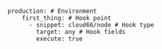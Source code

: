 <!-- usedin: [ _includes/_inlines/Deployment/common/deploy-hooks/deploy-hooks_use-a-snippet-deploy-hook.md] -->

```

production: # Environment
    first_thing: # Hook point
      - snippet: cloud66/node # Hook type
        target: any # Hook fields
        execute: true

```

